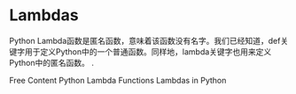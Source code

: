 # Lambdas

Python Lambda函数是匿名函数，意味着该函数没有名字。我们已经知道，def关键字用于定义Python中的一个普通函数。同样地，lambda关键字也用来定义Python中的匿名函数。
.

<ResourceGroupTitle>Free Content</ResourceGroupTitle>
<BadgeLink colorScheme='yellow' badgeText='Read' href='https://www.geeksforgeeks.org/python-lambda-anonymous-functions-filter-map-reduce/'>Python Lambda Functions</BadgeLink>
<BadgeLink colorScheme='yellow' badgeText='Read' href='https://www.w3schools.com/python/python_lambda.asp'>Lambdas in Python</BadgeLink>

